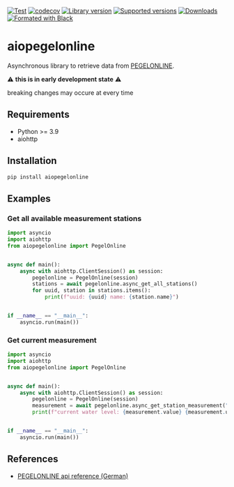 [![Test](https://github.com/mib1185/aiopegelonline/actions/workflows/test.yml/badge.svg)](https://github.com/mib1185/aiopegelonline/actions/workflows/test.yml)
[![codecov](https://codecov.io/gh/mib1185/aiopegelonline/branch/main/graph/badge.svg?token=QRC1NSIONL)](https://codecov.io/gh/mib1185/aiopegelonline)
[![Library version](https://img.shields.io/pypi/v/aiopegelonline.svg)](https://pypi.org/project/aiopegelonline)
[![Supported versions](https://img.shields.io/pypi/pyversions/aiopegelonline.svg)](https://pypi.org/project/aiopegelonline)
[![Downloads](https://pepy.tech/badge/aiopegelonline)](https://pypi.org/project/aiopegelonline)
[![Formated with Black](https://img.shields.io/badge/code%20style-black-000000.svg)](https://github.com/psf/black)

# aiopegelonline

Asynchronous library to retrieve data from [PEGELONLINE](https://www.pegelonline.wsv.de/).

:warning: **this is in early development state** :warning:

breaking changes may occure at every time

## Requirements

- Python >= 3.9
- aiohttp

## Installation

```bash
pip install aiopegelonline
```

## Examples
### Get all available measurement stations

```python
import asyncio
import aiohttp
from aiopegelonline import PegelOnline


async def main():
    async with aiohttp.ClientSession() as session:
        pegelonline = PegelOnline(session)
        stations = await pegelonline.async_get_all_stations()
        for uuid, station in stations.items():
            print(f"uuid: {uuid} name: {station.name}")


if __name__ == "__main__":
    asyncio.run(main())
```

### Get current measurement

```python
import asyncio
import aiohttp
from aiopegelonline import PegelOnline


async def main():
    async with aiohttp.ClientSession() as session:
        pegelonline = PegelOnline(session)
        measurement = await pegelonline.async_get_station_measurement("70272185-b2b3-4178-96b8-43bea330dcae")
        print(f"current water level: {measurement.value} {measurement.uom}")


if __name__ == "__main__":
    asyncio.run(main())
```

## References

- [PEGELONLINE api reference (German)](https://www.pegelonline.wsv.de/webservice/dokuRestapi)
